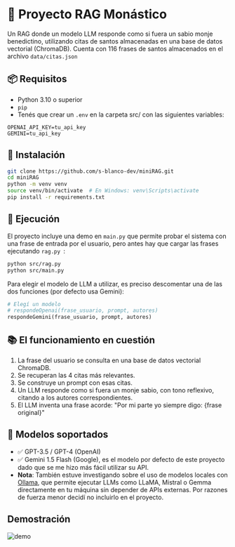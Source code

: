 # 🧘 Proyecto RAG Monástico

Un RAG donde un modelo LLM responde como si fuera un sabio monje benedictino, utilizando citas de santos almacenadas en una base de datos vectorial (ChromaDB). Cuenta con 116 frases de santos almacenados en el archivo `data/citas.json`

## 📦 Requisitos

- Python 3.10 o superior
- `pip`
- Tenés que crear un `.env` en la carpeta src/ con las siguientes variables:
```
OPENAI_API_KEY=tu_api_key
GEMINI=tu_api_key
````

## 🔧 Instalación

```bash
git clone https://github.com/s-blanco-dev/miniRAG.git
cd miniRAG
python -m venv venv
source venv/bin/activate  # En Windows: venv\Scripts\activate
pip install -r requirements.txt
````

## 🚀 Ejecución

El proyecto incluye una demo en `main.py` que permite probar el sistema con una frase de entrada por el usuario, pero antes hay que cargar las frases ejecutando `rag.py `:

```bash
python src/rag.py
python src/main.py
```

Para elegir el modelo de LLM a utilizar, es preciso descomentar una de las dos funciones (por defecto usa Gemini):

```python
# Elegí un modelo
# respondeOpenai(frase_usuario, prompt, autores)
respondeGemini(frase_usuario, prompt, autores)
```

## 📚 El funcionamiento en cuestión

1. La frase del usuario se consulta en una base de datos vectorial ChromaDB.
2. Se recuperan las 4 citas más relevantes.
3. Se construye un prompt con esas citas.
4. Un LLM responde como si fuera un monje sabio, con tono reflexivo, citando a los autores correspondientes.
5. El LLM inventa una frase acorde: "Por mi parte yo siempre digo: {frase original}"

## 🧠 Modelos soportados

* ✅ GPT-3.5 / GPT-4 (OpenAI)
* ✅ Gemini 1.5 Flash (Google), es el modelo por defecto de este proyecto dado que se me hizo más fácil utilizar su API.
* **Nota**: También estuve investigando sobre el uso de modelos locales con [Ollama](https://ollama.com/), que permite ejecutar LLMs como LLaMA, Mistral o Gemma directamente en tu máquina sin depender de APIs externas. Por razones de fuerza menor decidí no incluirlo en el proyecto.


## Demostración
![demo](https://github.com/user-attachments/assets/cac2df34-87f2-420c-8d12-771ddf662aa1)
